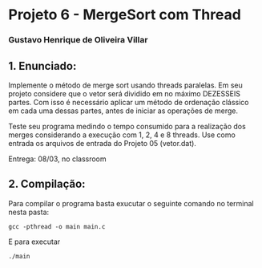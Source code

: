 # Projeto 6 - MergeSort com Thread
### Gustavo Henrique de Oliveira Villar

## **1. Enunciado:**
<p>
Implemente o método de merge sort usando threads paralelas. Em seu projeto considere que o vetor será dividido em no máximo DEZESSEIS partes. Com isso é necessário aplicar um método de ordenação clássico em cada uma dessas partes, antes de iniciar as operações de merge.

Teste seu programa medindo o tempo consumido para a realização dos merges considerando a execução com 1, 2, 4 e 8 threads. Use como entrada os arquivos de entrada do Projeto 05 (vetor.dat).

Entrega: 08/03, no classroom

</p>

## **2. Compilação:**
Para compilar o programa basta exucutar o seguinte comando no terminal nesta pasta:

```
gcc -pthread -o main main.c
```

E para executar
```
./main
```
